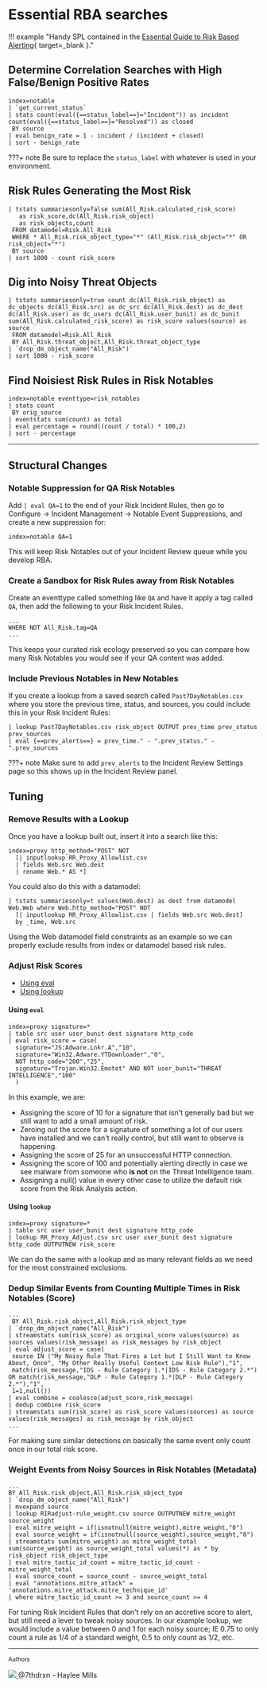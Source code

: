 # Essential RBA searches

!!! example "Handy SPL contained in the [Essential Guide to Risk Based Alerting](https://www.splunk.com/en_us/resources/the-essential-guide-to-risk-based-alerting.html){ target=_blank }."

## Determine Correlation Searches with High False/Benign Positive Rates

```shell linenums="1"
index=notable
| `get_current_status`
| stats count(eval({==status_label==}="Incident")) as incident count(eval({==status_label==}="Resolved")) as closed
 BY source
| eval benign_rate = 1 - incident / (incident + closed)
| sort - benign_rate
```

???+ note
    Be sure to replace the `status_label` with whatever is used in your environment.

## Risk Rules Generating the Most Risk

```shell linenums="1"
| tstats summariesonly=false sum(All_Risk.calculated_risk_score)
   as risk_score,dc(All_Risk.risk_object)
   as risk_objects,count
 FROM datamodel=Risk.All_Risk
 WHERE * All_Risk.risk_object_type="*" (All_Risk.risk_object="*" OR risk_object="*")
 BY source
| sort 1000 - count risk_score
```

## Dig into Noisy Threat Objects

```shell linenums="1"
| tstats summariesonly=true count dc(All_Risk.risk_object) as dc_objects dc(All_Risk.src) as dc_src dc(All_Risk.dest) as dc_dest dc(All_Risk.user) as dc_users dc(All_Risk.user_bunit) as dc_bunit sum(All_Risk.calculated_risk_score) as risk_score values(source) as source
 FROM datamodel=Risk.All_Risk
 BY All_Risk.threat_object,All_Risk.threat_object_type
| `drop_dm_object_name("All_Risk")`
| sort 1000 - risk_score
```

## Find Noisiest Risk Rules in Risk Notables

```shell linenums="1"
index=notable eventtype=risk_notables
| stats count
 BY orig_source
| eventstats sum(count) as total
| eval percentage = round((count / total) * 100,2)
| sort - percentage
```

---

## Structural Changes

### Notable Suppression for QA Risk Notables

Add `| eval QA=1` to the end of your Risk Incident Rules, then go to Configure → Incident Management → Notable Event Suppressions, and create a new suppression for:

```shell title="QA mode"
index=notable QA=1
```

This will keep Risk Notables out of your Incident Review queue while you develop RBA.

### Create a Sandbox for Risk Rules away from Risk Notables

Create an eventtype called something like `QA` and have it apply a tag called `QA`, then add the following to your Risk Incident Rules.

```shell
...
WHERE NOT All_Risk.tag=QA
...
```

This keeps your curated risk ecology preserved so you can compare how many Risk Notables you would see if your QA content was added.

### Include Previous Notables in New Notables

If you create a lookup from a saved search called `Past7DayNotables.csv` where you store the previous time, status, and sources, you could include this in your Risk Incident Rules:

```shell linenums="1"
| lookup Past7DayNotables.csv risk_object OUTPUT prev_time prev_status prev_sources
| eval {==prev_alerts==} = prev_time." - ".prev_status." - ".prev_sources
```
???+ note
    Make sure to add `prev_alerts` to the Incident Review Settings page so this shows up in the Incident Review panel.

## Tuning

### Remove Results with a Lookup

Once you have a lookup built out, insert it into a search like this:

```shell linenums="1"
index=proxy http_method="POST" NOT
  [| inputlookup RR_Proxy_Allowlist.csv
  | fields Web.src Web.dest
  | rename Web.* AS *]
```

You could also do this with a datamodel:

```shell linenums="1"
| tstats summariesonly=t values(Web.dest) as dest from datamodel Web.Web where Web.http_method="POST" NOT
  [| inputlookup RR_Proxy_Allowlist.csv | fields Web.src Web.dest]
  by _time, Web.src
```

Using the Web datamodel field constraints as an example so we can properly exclude results from index or datamodel based risk rules.

### Adjust Risk Scores

- [Using eval](#using-eval)
- [Using lookup](#using-lookup)

#### Using `eval`

```shell linenums="1"
index=proxy signature=*
| table src user user_bunit dest signature http_code
| eval risk_score = case(
  signature="JS:Adware.Lnkr.A","10",
  signature="Win32.Adware.YTDownloader","0",
  NOT http_code="200","25",
  signature="Trojan.Win32.Emotet" AND NOT user_bunit="THREAT INTELLIGENCE","100"
  )
```

In this example, we are:

- Assigning the score of 10 for a signature that isn't generally bad but we still want to add a small amount of risk.
- Zeroing out the score for a signature of something a lot of our users have installed and we can't really control, but still want to observe is happening.
- Assigning the score of 25 for an unsuccessful HTTP connection.
- Assigning the score of 100 and potentially alerting directly in case we see malware from someone who **is not** on the Threat Intelligence team.
- Assigning a null() value in every other case to utilize the default risk score from the Risk Analysis action.

#### Using `lookup`

```shell linenums="1"
index=proxy signature=*
| table src user user_bunit dest signature http_code
| lookup RR_Proxy_Adjust.csv src user user_bunit dest signature http_code OUTPUTNEW risk_score
```

We can do the same with a lookup and as many relevant fields as we need for the most constrained exclusions.

### Dedup Similar Events from Counting Multiple Times in Risk Notables (Score)

```shell linenums="1"
...
 BY All_Risk.risk_object,All_Risk.risk_object_type
| `drop_dm_object_name("All_Risk")`
| streamstats sum(risk_score) as original_score values(source) as sources values(risk_message) as risk_messages by risk_object
| eval adjust_score = case(
 source IN ("My Noisy Rule That Fires a Lot but I Still Want to Know About, Once", "My Other Really Useful Context Low Risk Rule"),"1",
 match(risk_message,"IDS - Rule Category 1.*|IDS - Rule Category 2.*") OR match(risk_message,"DLP - Rule Category 1.*|DLP - Rule Category 2.*"),"1",
 1=1,null())
| eval combine = coalesce(adjust_score,risk_message)
| dedup combine risk_score
| streamstats sum(risk_score) as risk_score values(sources) as source values(risk_messages) as risk_message by risk_object
...
```

For making sure similar detections on basically the same event only count once in our total risk score.

### Weight Events from Noisy Sources in Risk Notables (Metadata)

```shell linenums="1"
...
BY All_Risk.risk_object,All_Risk.risk_object_type
| `drop_dm_object_name("All_Risk")`
| mvexpand source
| lookup RIRadjust-rule_weight.csv source OUTPUTNEW mitre_weight source_weight
| eval mitre_weight = if(isnotnull(mitre_weight),mitre_weight,"0")
| eval source_weight = if(isnotnull(source_weight),source_weight,"0")
| streamstats sum(mitre_weight) as mitre_weight_total sum(source_weight) as source_weight_total values(*) as * by risk_object risk_object_type
| eval mitre_tactic_id_count = mitre_tactic_id_count - mitre_weight_total
| eval source_count = source_count - source_weight_total
| eval "annotations.mitre_attack" = 'annotations.mitre_attack.mitre_technique_id'
| where mitre_tactic_id_count >= 3 and source_count >= 4
```

For tuning Risk Incident Rules that don't rely on an accretive score to alert, but still need a lever to tweak noisy sources. In our example lookup, we would include a value between 0 and 1 for each noisy source; IE 0.75 to only count a rule as 1/4 of a standard weight, 0.5 to only count as 1/2, etc.

---
<small>Authors</small>

<div class="zts-tooltip">
    <a class="zts-author" href="../../contributing/contributors" target="_blank" alt="7thdrxn - Haylee Mills">
        <img class="github-avatar" src="https://avatars.githubusercontent.com/u/12771156?v=4){ class="github-avatar"/>
    </a>
    <span class="zts-tooltip-text">@7thdrxn - Haylee Mills</span>
</div>
